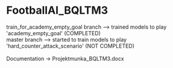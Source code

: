 # FootballAI_BQLTM3

train_for_academy_empty_goal branch --> trained models to play 'academy_empty_goal' (COMPLETED) <br/>
master branch --> started to train models to play 'hard_counter_attack_scenario' (NOT COMPLETED) 
<br/>
<br/>
Documentation -> Projektmunka_BQLTM3.docx
